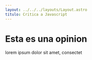 ```yaml
---
layout: ../../../layouts/Layout.astro
titulo: Critica a Javascript
---
```

# Esta es una opinion

lorem ipsum dolor sit amet, consectet